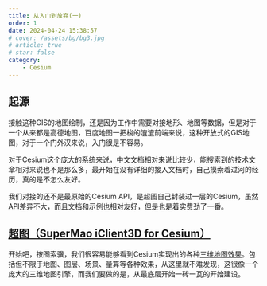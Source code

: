 ```yaml
---
title: 从入门到放弃(一)
order: 1
date: 2024-04-24 15:38:57
# cover: /assets/bg/bg3.jpg
# article: true
# star: false
category: 
    - Cesium
---
```


<!-- @format -->
## 起源

接触这种GIS的地图绘制，还是因为工作中需要对接地形、地图等数据，但是对于一个从来都是高德地图，百度地图一把梭的渣渣前端来说，这种开放式的GIS地图，对于一个门外汉来说，入门很是不容易。

对于Cesium这个庞大的系统来说，中文文档相对来说比较少，能搜索到的技术文章相对来说也不是那么多，最开始在没有详细的接入文档时，自己摸索着过河的经历，真的是不怎么友好。

我们对接的还不是最原始的Cesium API，是超图自己封装过一层的Cesium，虽然API差异不大，而且文档和示例也相对友好，但是也是着实费劲了一番。

## [超图（SuperMao iClient3D for Cesium）](http://support.supermap.com.cn:8090/webgl/Cesium/web/index.html)

开始吧，按图索骥，我们很容易能够看到Cesium实现出的各种[三维地图效果](http://support.supermap.com.cn:8090/webgl/Cesium/examples/webgl/examples.html#layer)。包括但不限于地图、图层、场景、量算等各种效果，从这里就不难发现，这很像一个庞大的三维地图引擎，而我们要做的是，从最底层开始一砖一瓦的开始建设。

